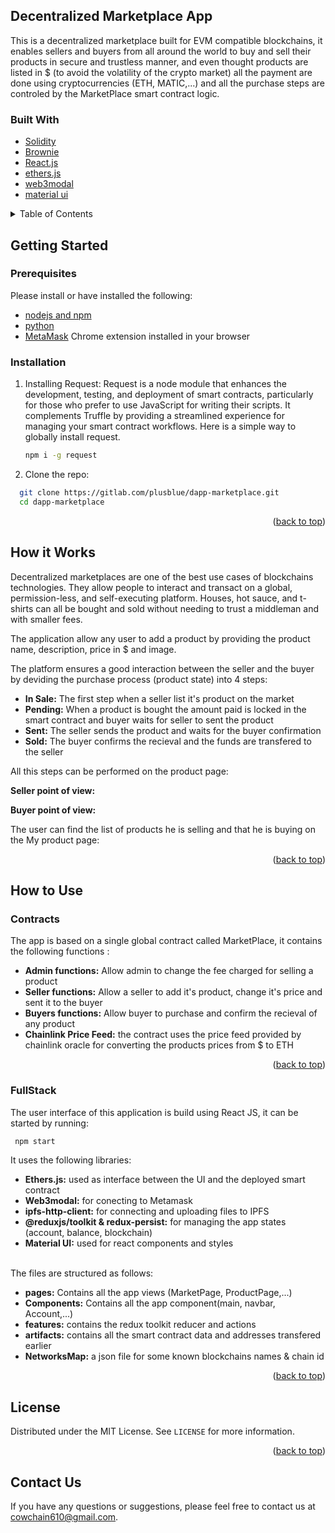 <div id="top"></div>

<!-- ABOUT THE PROJECT -->

## Decentralized Marketplace App

This is a decentralized marketplace built for EVM compatible blockchains, it enables sellers and buyers from all around the world to buy and sell their products in secure and trustless manner, and even thought products are listed in $ (to avoid the volatility of the crypto market) all the payment are done using cryptocurrencies (ETH, MATIC,...) and all the purchase steps are controled by the MarketPlace smart contract logic.

### Built With

- [Solidity](https://docs.soliditylang.org/)
- [Brownie](https://eth-brownie.readthedocs.io)
- [React.js](https://reactjs.org/)
- [ethers.js](https://docs.ethers.io/v5/)
- [web3modal](https://github.com/Web3Modal/web3modal)
- [material ui](https://mui.com/getting-started/installation/)

<details>
  <summary>Table of Contents</summary>
  <ol>
    <li>
      <a href="#getting-started">Getting Started</a>
      <ul>
        <li><a href="#prerequisites">Prerequisites</a></li>
        <li><a href="#installation">Installation</a></li>
      </ul>
    </li>
    <li><a href="#how-it-works">How it Works</a></li>
    <li>
      <a href="#usage">How to Use</a>
      <ul>
        <li><a href="#contracts">Contracts</a></li>
        <li><a href="#scripts">Scripts</a></li>
        <li><a href="#testing">Testing</a></li>
        <li><a href="#front-end">Front End</a></li>
      </ul>
    </li>
    <li><a href="#contact">Contact</a></li>
    <li><a href="#license">License</a></li>
  </ol>
</details>

<!-- GETTING STARTED -->

## Getting Started

### Prerequisites

Please install or have installed the following:

- [nodejs and npm](https://nodejs.org/en/download/)
- [python](https://www.python.org/downloads/)
- [MetaMask](https://chrome.google.com/webstore/detail/metamask/nkbihfbeogaeaoehlefnkodbefgpgknn) Chrome extension installed in your browser

### Installation

1. Installing Request: Request is a node module that enhances the development, testing, and deployment of smart contracts, particularly for those who prefer to use JavaScript for writing their scripts. It complements Truffle by providing a streamlined experience for managing your smart contract workflows.
   Here is a simple way to globally install request.
   ```bash
   npm i -g request
   ```
2. Clone the repo:

```bash
  git clone https://gitlab.com/plusblue/dapp-marketplace.git
  cd dapp-marketplace
```

<p align="right">(<a href="#top">back to top</a>)</p>

<!-- Working EXAMPLES -->

## How it Works

Decentralized marketplaces are one of the best use cases of blockchains technologies. They allow people to interact and transact on a global, permission-less, and self-executing platform. Houses, hot sauce, and t-shirts can all be bought and sold without needing to trust a middleman and with smaller fees.

The application allow any user to add a product by providing the product name, description, price in $ and image.

The platform ensures a good interaction between the seller and the buyer by deviding the purchase process (product state) into 4 steps:

  <ul>
    <li><b>In Sale:</b> The first step when a seller list it's product on the market </li>
    <li><b>Pending:</b> When a product is bought the amount paid is locked in the smart contract and buyer waits for seller to sent the product </li>
    <li><b>Sent:</b> The seller sends the product and waits for the buyer confirmation</li>
    <li><b>Sold:</b> The buyer confirms the recieval and the funds are transfered to the seller </li> 
  </ul>
 
All this steps can be performed on the product page:

<b>Seller point of view: </b>

<b>Buyer point of view: </b>

The user can find the list of products he is selling and that he is buying on the My product page:

<p align="right">(<a href="#top">back to top</a>)</p>

<!-- USAGE EXAMPLES -->

## How to Use

### Contracts

The app is based on a single global contract called MarketPlace, it contains the following functions :

  <ul>
    <li><b>Admin functions:</b> Allow admin to change the fee charged for selling a product</li>
    <li><b>Seller functions:</b> Allow a seller to add it's product, change it's price and sent it to the buyer </li>
    <li><b>Buyers functions:</b> Allow buyer to purchase and confirm the recieval of any product </li>
    <li><b>Chainlink Price Feed:</b> the contract uses the price feed provided by chainlink oracle for converting the products prices from $ to ETH </li>   
  </ul>

<p align="right">(<a href="#top">back to top</a>)</p>
    
### FullStack
   The user interface of this application is build using React JS, it can be started by running: 
   ```sh
    npm start
   ```
   It uses the following libraries:
      <ul>
        <li><b>Ethers.js:</b> used as interface between the UI and the deployed smart contract</li>
        <li><b>Web3modal:</b> for conecting to Metamask</li>
        <li><b>ipfs-http-client:</b> for connecting  and uploading files to IPFS </li>
        <li><b>@reduxjs/toolkit & redux-persist:</b> for managing the app states (account, balance, blockchain) </li>
        <li><b>Material UI:</b> used for react components and styles </li>    
      </ul>
      
   The files are structured as follows:
    <ul>
      <li><b>pages:</b> Contains all the app views (MarketPage, ProductPage,...)</li> 
      <li><b>Components:</b> Contains all the app component(main, navbar, Account,...) </li>
      <li><b>features:</b> contains the redux toolkit reducer and actions </li>
      <li><b>artifacts:</b> contains all the smart contract data and addresses transfered earlier </li>
      <li><b>NetworksMap:</b> a json file for some known blockchains names & chain id </li> 
    </ul>

<p align="right">(<a href="#top">back to top</a>)</p>

<!-- LICENSE -->

## License

Distributed under the MIT License. See `LICENSE` for more information.

<p align="right">(<a href="#top">back to top</a>)</p>

## Contact Us

If you have any questions or suggestions, please feel free to contact us at [cowchain610@gmail.com](mailto:cowchain610@gmail.com).